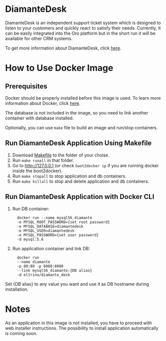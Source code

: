 # DiamanteDesk
DiamanteDesk is an independent support ticket system which is designed to listen to your customers and quickly react to satisfy their needs. Currently, it can be easily integrated into the Oro platform but in the short run it will be available for other CRM systems.

To get more information about DiamanteDesk, click [here](http://docs.diamantedesk.com/en/latest/).

# How to Use Docker Image
## Prerequisites
Docker should be properly installed before this image is used.
To learn more information about Docker, click [here](https://docs.docker.com).

The database is not included in the image, so you need to link another container with database installed.

Optionally, you can use ```make``` file to build an image and run/stop containers.

## Run DiamanteDesk Application Using Makefile
1. Download [Makefile](https://raw.githubusercontent.com/eltrino/diamantedesk-docker/master/Makefile) to the folder of your choise.
2. Run ```make runall``` in that folder.
3. Go to http://127.0.0.1 (or check ```boot2docker ip``` if you are running docker inside the boot2docker).
4. Run ```make stopall``` to stop application and db containers.
5. Run ```make killall``` to stop and delete application and db containers.

## Run DiamanteDesk Application with Docker CLI
1. Run DB container:

         docker run --name mysql56_diamante 
         -e MYSQL_ROOT_PASSWORD={set root password}
         -e MYSQL_DATABASE=diamantedesk 
         -e MYSQL_USER=diamantedesk
         -e MYSQL_PASSWORD={set user password} 
         -d mysql:5.6


2. Run application container and link DB:

         docker run 
         --name diamante
         -p 80:80 -p 8080:8080 
         --link mysql56_diamante:{DB alias}
         -d eltrino/diamante_desk

Set {DB alias} to any value you want and use it as DB hostname during installation.

# Notes
As an application in this image is not installed, you have to proceed with web installer instructions.
The possibility to install application automatically is coming soon.